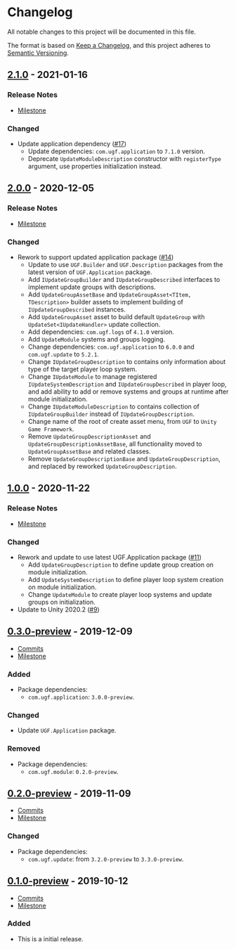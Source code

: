# Changelog

All notable changes to this project will be documented in this file.

The format is based on [Keep a Changelog](https://keepachangelog.com/en/1.0.0/),
and this project adheres to [Semantic Versioning](https://semver.org/spec/v2.0.0.html).

## [2.1.0](https://github.com/unity-game-framework/ugf-module-update/releases/tag/2.1.0) - 2021-01-16  

### Release Notes

- [Milestone](https://github.com/unity-game-framework/ugf-module-update/milestone/6?closed=1)  
    

### Changed

- Update application dependency ([#17](https://github.com/unity-game-framework/ugf-module-update/pull/17))  
    - Update dependencies: `com.ugf.application` to `7.1.0` version.
    - Deprecate `UpdateModuleDescription` constructor with `registerType` argument, use properties initialization instead.

## [2.0.0](https://github.com/unity-game-framework/ugf-module-update/releases/tag/2.0.0) - 2020-12-05  

### Release Notes

- [Milestone](https://github.com/unity-game-framework/ugf-module-update/milestone/5?closed=1)  
    

### Changed

- Rework to support updated application package ([#14](https://github.com/unity-game-framework/ugf-module-update/pull/14))  
    - Update to use `UGF.Builder` and `UGF.Description` packages from the latest version of `UGF.Application` package.
    - Add `IUpdateGroupBuilder` and `IUpdateGroupDescribed` interfaces to implement update groups with descriptions.
    - Add `UpdateGroupAssetBase` and `UpdateGroupAsset<TItem, TDescription>` builder assets to implement building of `IUpdateGroupDescribed` instances.
    - Add `UpdateGroupAsset` asset to build default `UpdateGroup` with `UpdateSet<IUpdateHandler>` update collection.
    - Add dependencies: `com.ugf.logs` of `4.1.0` version.
    - Add `UpdateModule` systems and groups logging.
    - Change dependencies: `com.ugf.application` to `6.0.0` and `com.ugf.update` to `5.2.1`.
    - Change `IUpdateGroupDescription` to contains only information about type of the target player loop system.
    - Change `IUpdateModule` to manage registered `IUpdateSystemDescription` and `IUpdateGroupDescribed` in player loop, and add ability to add or remove systems and groups at runtime after module initialization.
    - Change `IUpdateModuleDescription` to contains collection of `IUpdateGroupBuilder` instead of `IUpdateGroupDescription`.
    - Change name of the root of create asset menu, from `UGF` to `Unity Game Framework`.
    - Remove `UpdateGroupDescriptionAsset` and `UpdateGroupDescriptionAssetBase`, all functionality moved to `UpdateGroupAssetBase` and related classes.
    - Remove `UpdateGroupDescriptionBase` and `UpdateGroupDescription`, and replaced by reworked `UpdateGroupDescription`.

## [1.0.0](https://github.com/unity-game-framework/ugf-module-update/releases/tag/1.0.0) - 2020-11-22  

### Release Notes

- [Milestone](https://github.com/unity-game-framework/ugf-module-update/milestone/4?closed=1)  
    

### Changed

- Rework and update to use latest UGF.Application package ([#11](https://github.com/unity-game-framework/ugf-module-update/pull/11))  
    - Add `UpdateGroupDescription` to define update group creation on module initialization.
    - Add `UpdateSystemDescription` to define player loop system creation on module initialization.
    - Change `UpdateModule` to create player loop systems and update groups on initialization.
- Update to Unity 2020.2 ([#9](https://github.com/unity-game-framework/ugf-module-update/pull/9))

## [0.3.0-preview](https://github.com/unity-game-framework/ugf-module-update/releases/tag/0.3.0-preview) - 2019-12-09  

- [Commits](https://github.com/unity-game-framework/ugf-module-update/compare/0.2.0-preview...0.3.0-preview)
- [Milestone](https://github.com/unity-game-framework/ugf-module-update/milestone/3?closed=1)

### Added
- Package dependencies:
    - `com.ugf.application`: `3.0.0-preview`.

### Changed
- Update `UGF.Application` package.

### Removed
- Package dependencies:
    - `com.ugf.module`: `0.2.0-preview`.

## [0.2.0-preview](https://github.com/unity-game-framework/ugf-module-update/releases/tag/0.2.0-preview) - 2019-11-09  

- [Commits](https://github.com/unity-game-framework/ugf-module-update/compare/0.1.0-preview...0.2.0-preview)
- [Milestone](https://github.com/unity-game-framework/ugf-module-update/milestone/2?closed=1)

### Changed
- Package dependencies:
    - `com.ugf.update`: from `3.2.0-preview` to `3.3.0-preview`.

## [0.1.0-preview](https://github.com/unity-game-framework/ugf-module-update/releases/tag/0.1.0-preview) - 2019-10-12  

- [Commits](https://github.com/unity-game-framework/ugf-module-update/compare/db413d0...0.1.0-preview)
- [Milestone](https://github.com/unity-game-framework/ugf-module-update/milestone/1?closed=1)

### Added
- This is a initial release.


